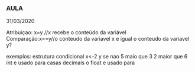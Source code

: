 ### AULA
31/03/2020


Atribuiçao: x=y //x recebe o conteúdo da variável  
Comparação:x==y//o conteudo da variavel x e igual o conteudo da variavel y?

exemplos:
estrutura condicional
x<-2  y
 se nao 5 maio que 3 2 maior que 6
 int e usado para casas decimais
 o float e usado para 

